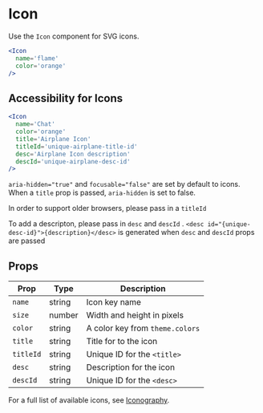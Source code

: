 # Icon

Use the `Icon` component for SVG icons.

```.jsx
<Icon
  name='flame'
  color='orange'
/>
```

## Accessibility for Icons

```.jsx
<Icon
  name='Chat'
  color='orange'
  title='Airplane Icon'
  titleId='unique-airplane-title-id'
  desc='Airplane Icon description'
  descId='unique-airplane-desc-id'
/>
```

`aria-hidden="true"` and `focusable="false"` are set by default to icons.
When a `title` prop is passed, `aria-hidden` is set to false.

In order to support older browsers, please pass in a `titleId`

To add a descripton, please pass in `desc` and `descId` .
`<desc id="{unique-desc-id}">{description}</desc>` is generated when `desc` and `descId` props are passed

## Props

| Prop      | Type   | Description                     |
| --------- | ------ | ------------------------------- |
| `name`    | string | Icon key name                   |
| `size`    | number | Width and height in pixels      |
| `color`   | string | A color key from `theme.colors` |
| `title`   | string | Title for to the icon           |
| `titleId` | string | Unique ID for the `<title>`     |
| `desc`    | string | Description for the icon        |
| `descId`  | string | Unique ID for the `<desc>`      |

For a full list of available icons, see [Iconography](/iconography).
